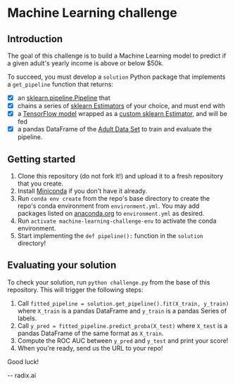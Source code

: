 # Machine Learning challenge

## Introduction

The goal of this challenge is to build a Machine Learning model to predict if a given adult's yearly income is above or below $50k.

To succeed, you must develop a `solution` Python package that implements a `get_pipeline` function that returns:

- [x] an [sklearn.pipeline.Pipeline](http://scikit-learn.org/stable/modules/pipeline.html) that
- [x] chains a series of [sklearn Estimators](http://scikit-learn.org/stable/data_transforms.html) of your choice, and must end with
- [x] a [TensorFlow model](https://www.tensorflow.org/get_started/custom_estimators) wrapped as a [custom sklearn Estimator](http://scikit-learn.org/stable/developers/contributing.html#rolling-your-own-estimator), and will be fed
- [x] a pandas DataFrame of the [Adult Data Set](http://mlr.cs.umass.edu/ml/datasets/Adult) to train and evaluate the pipeline.

## Getting started

1. Clone this repository (do not fork it!) and upload it to a fresh repository that you create.
2. Install [Miniconda](https://conda.io/miniconda.html) if you don't have it already.
3. Run `conda env create` from the repo's base directory to create the repo's conda environment from `environment.yml`. You may add packages listed on [anaconda.org](https://anaconda.org/) to `environment.yml` as desired.
4. Run `activate machine-learning-challenge-env` to activate the conda environment.
5. Start implementing the `def pipeline():` function in the `solution` directory!

## Evaluating your solution

To check your solution, run `python challenge.py` from the base of this repository. This will trigger the following steps:

1. Call `fitted_pipeline = solution.get_pipeline().fit(X_train, y_train)` where `X_train` is a pandas DataFrame and `y_train` is a pandas Series of labels.
2. Call `y_pred = fitted_pipeline.predict_proba(X_test)` where `X_test` is a pandas DataFrame of the same format as `X_train`.
3. Compute the ROC AUC between `y_pred` and `y_test` and print your score!
4. When you're ready, send us the URL to your repo!

Good luck!

-- radix.ai
